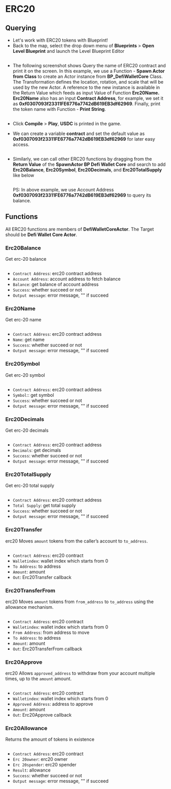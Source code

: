 # ERC20

## Querying

* Let's work with ERC20 tokens with Blueprint!
* Back to the map, select the drop down menu of **Blueprints** > **Open Level Blueprint** and launch the Level Blueprint Editor

<figure><img src="../../../.gitbook/assets/image (5) (2).png" alt=""><figcaption></figcaption></figure>

*   The following screenshot shows Query the name of ERC20 contract and print it on the screen. In this example, we use a Function - **Spawn Actor from Class** to create an Actor instance from **BP\_DefiWalletCore** Class. The Transformation defines the location, rotation, and scale that will be used by the new Actor. A reference to the new instance is available in the Return Value which feeds as input Value of Function **Erc20Name. Erc20Name** also has an input **Contract Address**, for example, we set it as **0xf0307093f23311FE6776a7742dB619EB3df62969**. Finally, print the token name with Function - **Print String**.

    <figure><img src="../../../.gitbook/assets/image (17) (1).png" alt=""><figcaption></figcaption></figure>


* Click **Compile** > **Play**, **USDC** is printed in the game.
* We can create a variable **contract** and set the default value as **0xf0307093f23311FE6776a7742dB619EB3df62969** for later easy access.

<figure><img src="../../../.gitbook/assets/image (19) (1).png" alt=""><figcaption></figcaption></figure>

*   Similarly, we can call other ERC20 functions by dragging from the **Return Value** of the **SpawnActor BP Defi Wallet Core** and search to add **Erc20Balance**, **Erc20Symbol**, **Erc20Decimals**, and **Erc20TotalSupply** like below

    <figure><img src="../../../.gitbook/assets/image (16) (1).png" alt=""><figcaption></figcaption></figure>

    PS: In above example, we use Account Address **0xf0307093f23311FE6776a7742dB619EB3df62969** to query its balance.

## Functions

All ERC20 functions are members of **DefiWalletCoreActor**. The Target should be **Defi Wallet Core Actor**.

### Erc20Balance

Get erc-20 balance

<figure><img src="../../../.gitbook/assets/image (6).png" alt=""><figcaption></figcaption></figure>

* `Contract Address`: erc20 contract address
* `Account Address`: account address to fetch balance
* `Balance`: get balance of account address
* `Success`: whether succeed or not
* `Output message`: error message, "" if succeed



### Erc20Name

Get erc-20 name

<figure><img src="../../../.gitbook/assets/image (5) (3).png" alt=""><figcaption></figcaption></figure>

* `Contract Address`: erc20 contract address
* `Name`: get name
* `Success`: whether succeed or not
* `Output message`: error message, "" if succeed

### Erc20Symbol

Get erc-20 symbol

<figure><img src="../../../.gitbook/assets/image (1) (3).png" alt=""><figcaption></figcaption></figure>

* `Contract Address`: erc20 contract address
* `Symbol`:: get symbol
* `Success`: whether succeed or not
* `Output message`: error message, "" if succeed

### Erc20Decimals

Get erc-20 decimals

<figure><img src="../../../.gitbook/assets/image.png" alt=""><figcaption></figcaption></figure>

* `Contract Address`: erc20 contract address
* `Decimals`: get decimals
* `Success`: whether succeed or not
* `Output message`: error message, "" if succeed

### Erc20TotalSupply

Get erc-20 total supply

<figure><img src="../../../.gitbook/assets/image (4) (2).png" alt=""><figcaption></figcaption></figure>

* `Contract Address`: erc20 contract address
* `Total Supply`: get total supply
* `Success`: whether succeed or not
* `Output message`: error message, "" if succeed



### Erc20Transfer

erc20 Moves `amount` tokens from the caller’s account to `to_address`.

<figure><img src="../../../.gitbook/assets/image (8) (2).png" alt=""><figcaption></figcaption></figure>

* `Contract Address`: erc20 contract
* `Walletindex`: wallet index which starts from 0
* `To Address`: to address
* `Amount`: amount
* `Out`: Erc20Transfer callback

### Erc20TransferFrom

erc20 Moves `amount` tokens from `from_address` to `to_address` using the allowance mechanism.

<figure><img src="../../../.gitbook/assets/image (3) (2).png" alt=""><figcaption></figcaption></figure>

* `Contract Address`: erc20 contract
* `Walletindex`: wallet index which starts from 0
* `From Address`: from address to move
* `To Address`: to address
* `Amount`: amount
* `Out`: Erc20TransferFrom callback

### Erc20Approve

erc20 Allows `approved_address` to withdraw from your account multiple times, up to the `amount` amount.

<figure><img src="../../../.gitbook/assets/image (11) (2).png" alt=""><figcaption></figcaption></figure>

* `Contract Address`: erc20 contract
* `Walletindex`: wallet index which starts from 0
* `Approved Address`: address to approve
* `Amount`: amount
* `Out`: Erc20Approve callback

### Erc20Allowance

Returns the amount of tokens in existence

<figure><img src="../../../.gitbook/assets/image (7).png" alt=""><figcaption></figcaption></figure>

* `Contract Address`: erc20 contract
* `Erc 20owner`: erc20 owner&#x20;
* `Erc 20spender`: erc20 spender
* `Result`: allowance
* `Success`: whether succeed or not
* `Output message`: error message, "" if succeed

